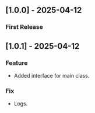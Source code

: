 ## [1.0.0] - 2025-04-12
### First Release
## [1.0.1] - 2025-04-12
### Feature
- Added interface for main class.
### Fix
- Logs.
